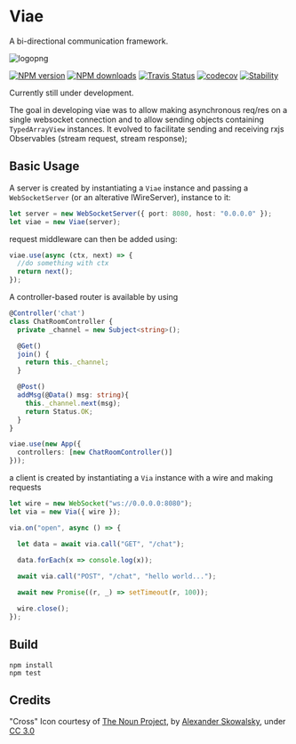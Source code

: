# Viae

A bi-directional communication framework. 

![logopng](https://user-images.githubusercontent.com/3584509/31079620-2603bc88-a77e-11e7-92c8-7ac73c165b0b.png)

[![NPM version][npm-image]][npm-url]
[![NPM downloads][npm-downloads]][npm-url]
[![Travis Status][travis-image]][travis-url]
[![codecov](https://codecov.io/gh/MeirionHughes/viae/branch/master/graph/badge.svg)](https://codecov.io/gh/MeirionHughes/viae)
[![Stability][stability-image]][stability-url]


Currently still under development. 

The goal in developing viae was to allow making asynchronous req/res on a single websocket connection and to allow sending objects containing `TypedArrayView` instances. It evolved to facilitate sending and receiving rxjs Observables (stream request, stream response);

## Basic Usage

A server is created by instantiating a `Viae` instance and passing a `WebSocketServer` (or an alterative IWireServer), instance to it: 

```ts
let server = new WebSocketServer({ port: 8080, host: "0.0.0.0" });
let viae = new Viae(server);
```

request middleware can then be added using: 

```ts
viae.use(async (ctx, next) => {
  //do something with ctx
  return next();
});
```

A controller-based router is available by using

```ts
@Controller('chat')
class ChatRoomController {
  private _channel = new Subject<string>();

  @Get()
  join() {
    return this._channel;
  }

  @Post()
  addMsg(@Data() msg: string){
    this._channel.next(msg);
    return Status.OK;        
  }
}

viae.use(new App({
  controllers: [new ChatRoomController()]
}));

```

a client is created by instantiating a `Via` instance with a wire and making requests

```ts
let wire = new WebSocket("ws://0.0.0.0:8080");
let via = new Via({ wire });

via.on("open", async () => {

  let data = await via.call("GET", "/chat");

  data.forEach(x => console.log(x));
  
  await via.call("POST", "/chat", "hello world...");

  await new Promise((r, _) => setTimeout(r, 100));

  wire.close();
});
```


## Build

```
npm install
npm test
```

## Credits
"Cross" Icon courtesy of [The Noun Project](https://thenounproject.com/), by [Alexander Skowalsky](https://thenounproject.com/sandorsz/), under [CC 3.0](http://creativecommons.org/licenses/by/3.0/us/)

[npm-url]: https://npmjs.org/package/viae
[npm-image]: http://img.shields.io/npm/v/viae.svg
[npm-downloads]: http://img.shields.io/npm/dm/viae.svg
[travis-url]: https://travis-ci.org/MeirionHughes/viae
[travis-image]: https://img.shields.io/travis/MeirionHughes/viae/master.svg
[stability-image]: https://img.shields.io/badge/stability-1%20%3A%20unstable-red.svg
[stability-url]: https://nodejs.org/api/documentation.html#documentation_stability_index
